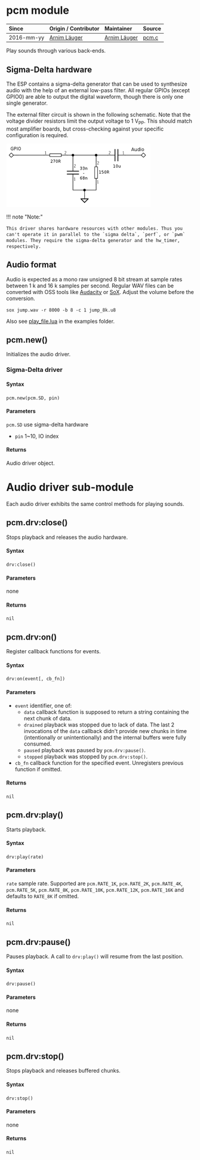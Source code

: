 # pcm module
| Since  | Origin / Contributor  | Maintainer  | Source  |
| :----- | :-------------------- | :---------- | :------ |
| 2016-mm-yy | [Arnim Läuger](https://github.com/devsaurus) | [Arnim Läuger](https://github.com/devsaurus) | [pcm.c](../../../app/modules/pcm.c)|

Play sounds through various back-ends.

## Sigma-Delta hardware

The ESP contains a sigma-delta generator that can be used to synthesize audio with the help of an external low-pass filter. All regular GPIOs (except GPIO0) are able to output the digital waveform, though there is only one single generator.

The external filter circuit is shown in the following schematic. Note that the voltage divider resistors limit the output voltage to 1&nbsp;V<sub>PP</sub>. This should match most amplifier boards, but cross-checking against your specific configuration is required.

![low-pass filter](../../img/sigma_delta_audiofilter.png "low-pass filter for sigma-delta driver")


!!! note "Note:"

    This driver shares hardware resources with other modules. Thus you can't operate it in parallel to the `sigma delta`, `perf`, or `pwm` modules. They require the sigma-delta generator and the hw_timer, respectively.


## Audio format
Audio is expected as a mono raw unsigned 8&nbsp;bit stream at sample rates between 1&nbsp;k and 16&nbsp;k samples per second. Regular WAV files can be converted with OSS tools like [Audacity](http://www.audacityteam.org/) or [SoX](http://sox.sourceforge.net/). Adjust the volume before the conversion.
```
sox jump.wav -r 8000 -b 8 -c 1 jump_8k.u8
```

Also see [play_file.lua](../../../lua_examples/pcm/play_file.lua) in the examples folder.

## pcm.new()
Initializes the audio driver.

### Sigma-Delta driver

#### Syntax
`pcm.new(pcm.SD, pin)`

#### Parameters
`pcm.SD` use sigma-delta hardware
- `pin` 1~10, IO index

#### Returns
Audio driver object.

# Audio driver sub-module
Each audio driver exhibits the same control methods for playing sounds.

## pcm.drv:close()
Stops playback and releases the audio hardware.

#### Syntax
`drv:close()`

#### Parameters
none

#### Returns
`nil`

## pcm.drv:on()
Register callback functions for events.

#### Syntax
`drv:on(event[, cb_fn])`

#### Parameters
- `event` identifier, one of:
  - `data` callback function is supposed to return a string containing the next chunk of data.
  - `drained` playback was stopped due to lack of data. The last 2 invocations of the `data` callback didn't provide new chunks in time (intentionally or unintentionally) and the internal buffers were fully consumed.
  - `paused` playback was paused by `pcm.drv:pause()`.
  - `stopped` playback was stopped by `pcm.drv:stop()`.
- `cb_fn` callback function for the specified event. Unregisters previous function if omitted.

#### Returns
`nil`

## pcm.drv:play()
Starts playback.

#### Syntax
`drv:play(rate)`

#### Parameters
`rate` sample rate. Supported are `pcm.RATE_1K`, `pcm.RATE_2K`, `pcm.RATE_4K`, `pcm.RATE_5K`, `pcm.RATE_8K`, `pcm.RATE_10K`, `pcm.RATE_12K`, `pcm.RATE_16K` and defaults to `RATE_8K` if omitted.

#### Returns
`nil`

## pcm.drv:pause()
Pauses playback. A call to `drv:play()` will resume from the last position.

#### Syntax
`drv:pause()`

#### Parameters
none

#### Returns
`nil`

## pcm.drv:stop()
Stops playback and releases buffered chunks.

#### Syntax
`drv:stop()`

#### Parameters
none

#### Returns
`nil`
